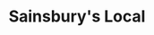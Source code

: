---
title: "Sainsbury's Local"
url: /kingston-upon-hull/sainsburys-local-beverley-road/
shop: convenience
---